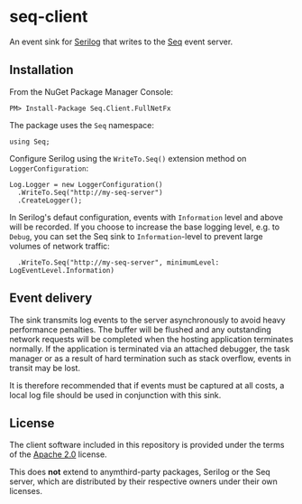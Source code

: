 seq-client
==========

An event sink for [Serilog](http://serilog.net) that writes to the [Seq](http://getseq.net) event server.

Installation
------------

From the NuGet Package Manager Console:

```
PM> Install-Package Seq.Client.FullNetFx
```

The package uses the `Seq` namespace:

```
using Seq;
```

Configure Serilog using the `WriteTo.Seq()` extension method on `LoggerConfiguration`:

```
Log.Logger = new LoggerConfiguration()
  .WriteTo.Seq("http://my-seq-server")
  .CreateLogger();
```

In Serilog's defaut configuration, events with `Information` level and above will be recorded. If
you choose to increase the base logging level, e.g. to `Debug`, you can set the Seq sink to
`Information`-level to prevent large volumes of network traffic:

```
  .WriteTo.Seq("http://my-seq-server", minimumLevel: LogEventLevel.Information)
```

Event delivery
--------------

The sink transmits log events to the server asynchronously to avoid heavy performance penalties. 
The buffer will be flushed and any outstanding network requests will be completed when the hosting
application terminates normally. If the application is terminated via an attached debugger, the task
manager or as a result of hard termination such as stack overflow, events in transit may be lost.

It is therefore recommended that if events must be captured at all costs, a local log file should be 
used in conjunction with this sink.

License
-------

The client software included in this repository is provided under the terms of
the [Apache 2.0](http://apache.org/licenses/LICENSE-2.0.html) license.

This does **not** extend to anymthird-party packages, Serilog or the Seq server, which
are distributed by their respective owners under their own licenses.
